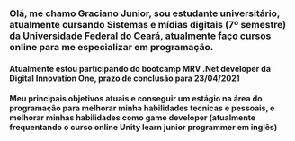 ### Olá, me chamo Graciano Junior, sou estudante universitário, atualmente cursando Sistemas e mídias digitais (7º semestre) da Universidade Federal do Ceará, atualmente faço cursos online para me especializar em programação.

#### Atualmente estou participando do bootcamp MRV .Net developer da Digital Innovation One, prazo de conclusão para 23/04/2021

#### Meu principais objetivos atuais e conseguir um estágio na área do programação para melhorar minha habilidades tecnicas e pessoais, e melhorar minhas habilidades como game developer (atualmente frequentando o curso online Unity learn junior programmer em inglês)

<!--
**Graciano-B-L-Junior/Graciano-B-L-Junior** is a ✨ _special_ ✨ repository because its `README.md` (this file) appears on your GitHub profile.

Here are some ideas to get you started:

- 🔭 I’m currently working on ...
- 🌱 I’m currently learning ...
- 👯 I’m looking to collaborate on ...
- 🤔 I’m looking for help with ...
- 💬 Ask me about ...
- 📫 How to reach me: ...
- 😄 Pronouns: ...
- ⚡ Fun fact: ...
-->
